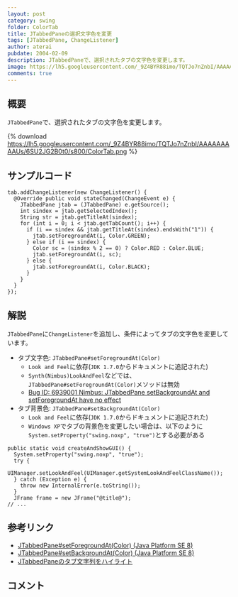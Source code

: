 ```yaml
---
layout: post
category: swing
folder: ColorTab
title: JTabbedPaneの選択文字色を変更
tags: [JTabbedPane, ChangeListener]
author: aterai
pubdate: 2004-02-09
description: JTabbedPaneで、選択されたタブの文字色を変更します。
image: https://lh5.googleusercontent.com/_9Z4BYR88imo/TQTJo7nZnbI/AAAAAAAAAUs/6SU2JG2B0t0/s800/ColorTab.png
comments: true
---
```

## 概要
`JTabbedPane`で、選択されたタブの文字色を変更します。

{% download https://lh5.googleusercontent.com/_9Z4BYR88imo/TQTJo7nZnbI/AAAAAAAAAUs/6SU2JG2B0t0/s800/ColorTab.png %}

## サンプルコード
<pre class="prettyprint"><code>tab.addChangeListener(new ChangeListener() {
  @Override public void stateChanged(ChangeEvent e) {
    JTabbedPane jtab = (JTabbedPane) e.getSource();
    int sindex = jtab.getSelectedIndex();
    String str = jtab.getTitleAt(sindex);
    for (int i = 0; i &lt; jtab.getTabCount(); i++) {
      if (i == sindex &amp;&amp; jtab.getTitleAt(sindex).endsWith("1")) {
        jtab.setForegroundAt(i, Color.GREEN);
      } else if (i == sindex) {
        Color sc = (sindex % 2 == 0) ? Color.RED : Color.BLUE;
        jtab.setForegroundAt(i, sc);
      } else {
        jtab.setForegroundAt(i, Color.BLACK);
      }
    }
  }
});
</code></pre>

## 解説
`JTabbedPane`に`ChangeListener`を追加し、条件によってタブの文字色を変更しています。

- タブ文字色: `JTabbedPane#setForegroundAt(Color)`
    - `Look and Feel`に依存(`JDK 1.7.0`からドキュメントに追記された)
    - `Synth(Nimbus)LookAndFeel`などでは、`JTabbedPane#setForegroundAt(Color)`メソッドは無効
    - [Bug ID: 6939001 Nimbus: JTabbedPane setBackgroundAt and setForegroundAt have no effect](https://bugs.openjdk.java.net/browse/JDK-6939001)
- タブ背景色: `JTabbedPane#setBackgroundAt(Color)`
    - `Look and Feel`に依存(`JDK 1.7.0`からドキュメントに追記された)
    - `Windows XP`でタブの背景色を変更したい場合は、以下のように`System.setProperty("swing.noxp", "true")`とする必要がある

<!-- dummy comment line for breaking list -->

<pre class="prettyprint"><code>public static void createAndShowGUI() {
  System.setProperty("swing.noxp", "true");
  try {
    UIManager.setLookAndFeel(UIManager.getSystemLookAndFeelClassName());
  } catch (Exception e) {
    throw new InternalError(e.toString());
  }
  JFrame frame = new JFrame("@title@");
// ...
</code></pre>

## 参考リンク
- [JTabbedPane#setForegroundAt(Color) (Java Platform SE 8)](https://docs.oracle.com/javase/jp/8/docs/api/javax/swing/JTabbedPane.html#setForegroundAt-int-java.awt.Color-)
- [JTabbedPane#setBackgroundAt(Color) (Java Platform SE 8)](https://docs.oracle.com/javase/jp/8/docs/api/javax/swing/JTabbedPane.html#setBackgroundAt-int-java.awt.Color-)
- [JTabbedPaneのタブ文字列をハイライト](https://ateraimemo.com/Swing/TabTitleHighlight.html)

<!-- dummy comment line for breaking list -->

## コメント
